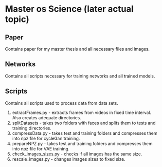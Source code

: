 # Master os Science (later actual topic)
## Paper
Contains paper for my master thesis and all necessary files and images.

## Networks
Contains all scripts necessary for training networks and all trained models.

## Scripts
Contains all scripts used to process data from data sets.

1. extractFrames.py - extracts frames from videos in fixed time interval. Also creates adequate directories.
2. splitDatasets - takes two folders with faces and splits them to tests and training directories.
3. compressData.py - takes test and training folders and compresses them into npz file for cycleGan training.
4. prepareNPZ.py - takes test and training folders and compresses them into npz file for VAE training.
5. check_images_sizes.py - checks if all images has the same size.
6. rescale_images.py - changes images sizes to fixed size.